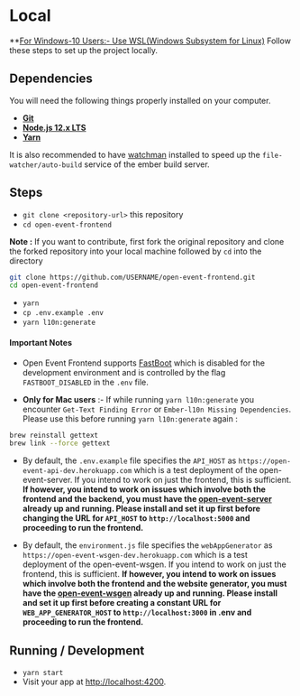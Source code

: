# Local
**[For Windows-10 Users:- Use WSL(Windows Subsystem for Linux)](https://fireship.io/lessons/windows-10-for-web-dev/)
Follow these steps to set up the project locally.
## Dependencies
You will need the following things properly installed on your computer.

* **[Git](https://git-scm.com/)**
* **[Node.js 12.x LTS](https://nodejs.org/)**
* **[Yarn](https://yarnpkg.com/en/docs/install)**

It is also recommended to have [watchman](https://facebook.github.io/watchman/docs/install) installed to speed up the `file-watcher/auto-build` service of the ember build server.

## Steps
* `git clone <repository-url>` this repository
* `cd open-event-frontend`

**Note :** If you want to contribute, first fork the original repository and clone the forked repository into your local machine followed by ```cd``` into the directory
```sh
git clone https://github.com/USERNAME/open-event-frontend.git
cd open-event-frontend
```

* `yarn`
* `cp .env.example .env`
* `yarn l10n:generate`

#### Important Notes
 - Open Event Frontend supports [FastBoot](https://github.com/ember-fastboot/ember-cli-fastboot) which is disabled for the development environment and is controlled by the flag `FASTBOOT_DISABLED` in the `.env` file.  

- **Only for Mac users** :- If while running `yarn l10n:generate` you encounter `Get-Text Finding Error` or `Ember-l10n Missing Dependencies`. 
Please use this before running `yarn l10n:generate` again :
```sh
brew reinstall gettext
brew link --force gettext 
```

- By default, the `.env.example` file specifies the `API_HOST` as `https://open-event-api-dev.herokuapp.com` which is a test deployment of the open-event-server. If you intend to work on just the frontend, this is sufficient. **If however, you intend to work on issues which involve both the frontend and the backend, you must have the [open-event-server](https://github.com/fossasia/open-event-server) already up and running. Please install and set it up first before changing the URL for `API_HOST` to `http://localhost:5000` and proceeding to run the frontend.**

- By default, the `environment.js` file specifies the `webAppGenerator` as `https://open-event-wsgen-dev.herokuapp.com` which is a test deployment of the open-event-wsgen. If you intend to work on just the frontend, this is sufficient. **If however, you intend to work on issues which involve both the frontend and the website generator, you must have the [open-event-wsgen](https://github.com/fossasia/open-event-wsgen) already up and running. Please install and set it up first before creating a constant URL for `WEB_APP_GENERATOR_HOST` to `http://localhost:3000` in .env and proceeding to run the frontend.**

## Running / Development

* `yarn start`
* Visit your app at [http://localhost:4200](http://localhost:4200).

